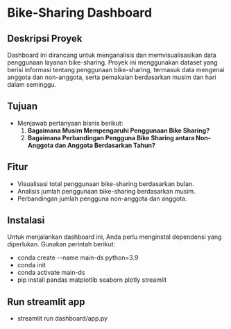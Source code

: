 # Bike-Sharing Dashboard

## Deskripsi Proyek
Dashboard ini dirancang untuk menganalisis dan memvisualisasikan data penggunaan layanan bike-sharing. Proyek ini menggunakan dataset yang berisi informasi tentang penggunaan bike-sharing, termasuk data mengenai anggota dan non-anggota, serta pemakaian berdasarkan musim dan hari dalam seminggu.

## Tujuan
- Menjawab pertanyaan bisnis berikut:
  1. **Bagaimana Musim Mempengaruhi Penggunaan Bike Sharing?**
  2. **Bagaimana Perbandingan Pengguna Bike Sharing antara Non-Anggota dan Anggota Berdasarkan Tahun?**

## Fitur
- Visualisasi total penggunaan bike-sharing berdasarkan bulan.
- Analisis jumlah penggunaan bike-sharing berdasarkan musim.
- Perbandingan jumlah pengguna non-anggota dan anggota.

## Instalasi
Untuk menjalankan dashboard ini, Anda perlu menginstal dependensi yang diperlukan. Gunakan perintah berikut:

- conda create --name main-ds python=3.9
- conda init
- conda activate main-ds
- pip install pandas matplotlib seaborn plotly streamlit

## Run streamlit app
- streamlit run dashboard/app.py
